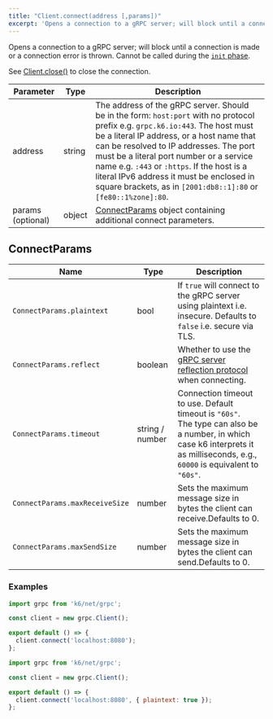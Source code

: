 ```yaml
---
title: "Client.connect(address [,params])"
excerpt: 'Opens a connection to a gRPC server; will block until a connection is made or a connection error is thrown.'
---
```


Opens a connection to a gRPC server; will block until a connection is made or a connection error is thrown. Cannot be called during the [`init` phase](/using-k6/test-life-cycle).

See [Client.close()](/javascript-api/k6-net-grpc/client/client-close) to close the connection.

| Parameter | Type | Description |
|-----------|------|-------------|
| address | string | The address of the gRPC server. Should be in the form: `host:port` with no protocol prefix e.g. `grpc.k6.io:443`. The host must be a literal IP address, or a host name that can be resolved to IP addresses.  The port must be a literal port number or a service name e.g. `:443` or `:https`. If the host is a literal IPv6 address it must be enclosed in square brackets, as in `[2001:db8::1]:80` or `[fe80::1%zone]:80`. |
| params (optional) | object | [ConnectParams](#connectparams) object containing additional connect parameters. |


## ConnectParams

| Name | Type | Description |
|------|------|-------------|
| `ConnectParams.plaintext` | bool | If `true` will connect to the gRPC server using plaintext i.e. insecure. Defaults to `false` i.e. secure via TLS. |
| `ConnectParams.reflect` | boolean | Whether to use the [gRPC server reflection protocol](https://github.com/grpc/grpc/blob/master/doc/server-reflection.md) when connecting. |
| `ConnectParams.timeout` | string / number | Connection timeout to use. Default timeout is `"60s"`. <br/> The type can also be a number, in which case k6 interprets it as milliseconds, e.g., `60000` is equivalent to `"60s"`. |
| `ConnectParams.maxReceiveSize` | number | Sets the maximum message size in bytes the client can receive.Defaults to 0. |
| `ConnectParams.maxSendSize` | number | Sets the maximum message size in bytes the client can send.Defaults to 0. |

### Examples

<div class="code-group" data-props='{"labels": ["Simple example"], "lineNumbers": [true]}'>

```javascript
import grpc from 'k6/net/grpc';

const client = new grpc.Client();

export default () => {
  client.connect('localhost:8080');
};
```
</div>

<div class="code-group" data-props='{"labels": ["Insecure connection"], "lineNumbers": [true]}'>

```javascript
import grpc from 'k6/net/grpc';

const client = new grpc.Client();

export default () => {
  client.connect('localhost:8080', { plaintext: true });
};
```
</div>
